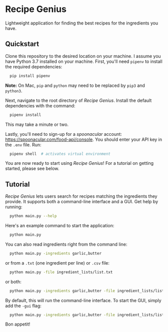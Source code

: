 # Recipe Genius

Lightweight application for finding the best recipes for the ingredients you have.

## Quickstart

Clone this repository to the desired location on your machine. I assume you have Python 3.7 installed on your machine. First, you'll need `pipenv` to install the required dependencies:

```bash
  pip install pipenv
```

**Note:** On Mac, `pip` and `python` may need to be replaced by `pip3` and `python3`.

Next, navigate to the root directory of *Recipe Genius*. Install the default dependencies with the command:

```bash
  pipenv install
```

This may take a minute or two.

Lastly, you'll need to sign-up for a *spoonacular* account: https://spoonacular.com/food-api/console. You should enter your API key in the `.env` file. Run:

```bash
  pipenv shell  # activates virtual environment
```
You are now ready to start using *Recipe Genius*! For a tutorial on getting started, please see below.

## Tutorial

*Recipe Genius* lets users search for recipes matching the ingredients they provide. It supports both a command-line interface and a GUI. Get help by running:

```bash
  python main.py --help
```

Here's an example command to start the application:

```bash
  python main.py
```

You can also read ingredients right from the command line:

```bash
  python main.py -ingredients garlic,butter
```

or from a `.txt` (one ingredient per line) or `.csv` file:

```bash
  python main.py -file ingredient_lists/list.txt
```

or both:

```bash
  python main.py -ingredients garlic,butter -file ingredient_lists/list.txt
```

By default, this will run the command-line interface. To start the GUI, simply add the `-gui` flag:

```bash
  python main.py -ingredients garlic,butter -file ingredient_lists/list.txt -gui
```

Bon appetit!
